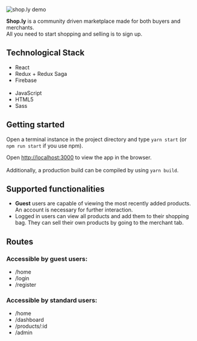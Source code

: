 <img src="https://github.com/stanislav623/shoply/blob/master/public/shoply_demo.png" alt="shop.ly demo" />

<p><b>Shop.ly</b> is a community driven marketplace made for both buyers and merchants. <br /> 
All you need to start shopping and selling is to sign up.</p>

## Technological Stack

- React
- Redux + Redux Saga
- Firebase
 <br /> <br />
- JavaScript 
- HTML5
- Sass

## Getting started

Open a terminal instance in the project directory and type `yarn start` (or `npm run start` if you use npm).

Open [http://localhost:3000](http://localhost:3000) to view the app in the browser.
 <br /> <br />
Additionally, a production build can be compiled by using `yarn build`.

## Supported functionalities

- <b>Guest</b> users are capable of viewing the most recently added products. An account is necessary for further interaction.
- Logged in users can view all products and add them to their shopping bag. They can sell their own products by going to the merchant tab.

## Routes

### Accessible by guest users:
- /home
- /login
- /register

### Accessible by standard users:
- /home
- /dashboard
- /products/:id
- /admin
